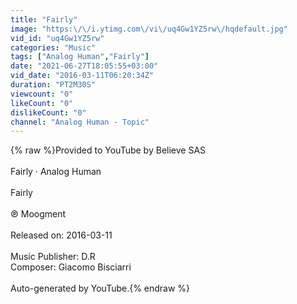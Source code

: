 ```yaml
---
title: "Fairly"
image: "https:\/\/i.ytimg.com\/vi\/uq4Gw1YZ5rw\/hqdefault.jpg"
vid_id: "uq4Gw1YZ5rw"
categories: "Music"
tags: ["Analog Human","Fairly"]
date: "2021-06-27T18:05:55+03:00"
vid_date: "2016-03-11T06:20:34Z"
duration: "PT2M30S"
viewcount: "0"
likeCount: "0"
dislikeCount: "0"
channel: "Analog Human - Topic"
---
```

{% raw %}Provided to YouTube by Believe SAS<br /><br />Fairly · Analog Human<br /><br />Fairly<br /><br />℗ Moogment<br /><br />Released on: 2016-03-11<br /><br />Music Publisher: D.R<br />Composer: Giacomo Bisciarri<br /><br />Auto-generated by YouTube.{% endraw %}
